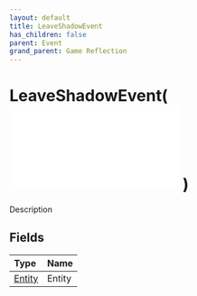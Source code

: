 ```yaml
---
layout: default
title: LeaveShadowEvent
has_children: false
parent: Event
grand_parent: Game Reflection
---
```

# LeaveShadowEvent( ![ EntityEventBase ](/game-reflection/events/entity_event_base.md) )
Description 

## Fields
| Type | Name |
|:-------------|:--------------|
| [Entity](/game-reflection/classes/entity.md) | Entity |
